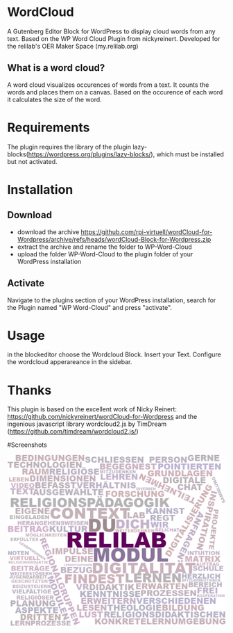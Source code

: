# WordCloud
A Gutenberg Editor Block for WordPress to display cloud words from any text. Based on the WP Word Cloud Plugin from nickyreinert.
Developed for the relilab's OER Maker Space (my.relilab.org)

## What is a word cloud?
A word cloud visualizes occurences of words from a text. It counts the words and places them on a canvas. Based on the occurence of each word it calculates the size of the word. 

# Requirements
The plugin requires the library of the plugin lazy-blocks(https://wordpress.org/plugins/lazy-blocks/), which must be installed but not activated.

# Installation
## Download

* download the archive https://github.com/rpi-virtuell/wordCloud-for-Wordpress/archive/refs/heads/wordCloud-Block-for-Wordpress.zip
* extract the archive and rename the folder to WP-Word-Cloud
* upload the folder WP-Word-Cloud to the plugin folder of your WordPress installation

## Activate

Navigate to the plugins section of your WordPress installation, search for the Plugin named "WP Word-Cloud" and press "activate".

# Usage
in the blockeditor choose the Wordcloud Block. Insert your Text. Configure the wordcloud apperareance in the sidebar.  

# Thanks  
This plugin is based on the excellent work of Nicky Reinert: https://github.com/nickyreinert/wordCloud-for-Wordpress
and the ingenious javascript library wordcloud2.js by TimDream (https://github.com/timdream/wordcloud2.js/)

#Screenshots

![](assets/relilab-context.png)
